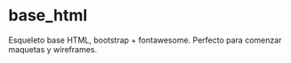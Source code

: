base_html
=========

Esqueleto base HTML, bootstrap + fontawesome. Perfecto para comenzar maquetas y wireframes.
